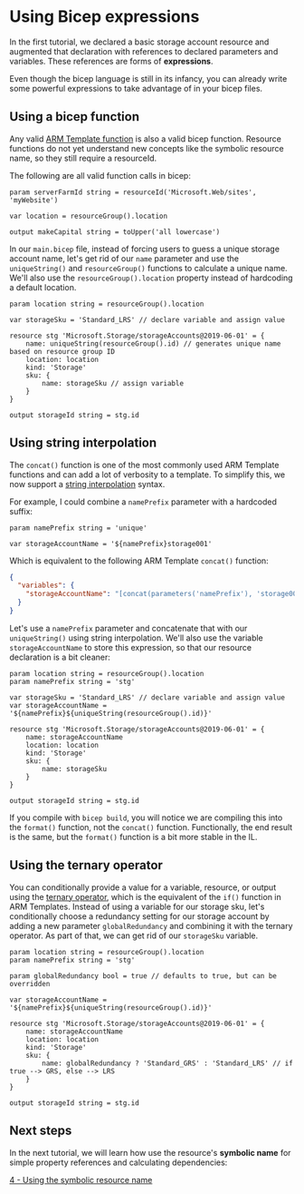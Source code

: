# Using Bicep expressions

In the first tutorial, we declared a basic storage account resource and augmented that declaration with references to declared parameters and variables. These references are forms of **expressions**.

Even though the bicep language is still in its infancy, you can already write some powerful expressions to take advantage of in your bicep files.

## Using a bicep function

Any valid [ARM Template function](https://docs.microsoft.com/azure/azure-resource-manager/templates/template-functions) is also a valid bicep function. Resource functions do not yet understand new concepts like the symbolic resource name, so they still require a resourceId.

The following are all valid function calls in bicep:

```
param serverFarmId string = resourceId('Microsoft.Web/sites', 'myWebsite')

var location = resourceGroup().location

output makeCapital string = toUpper('all lowercase')
```

In our `main.bicep` file, instead of forcing users to guess a unique storage account name, let's get rid of our `name` parameter and use the `uniqueString()` and `resourceGroup()` functions to calculate a unique name. We'll also use the `resourceGroup().location` property instead of hardcoding a default location.

```
param location string = resourceGroup().location

var storageSku = 'Standard_LRS' // declare variable and assign value

resource stg 'Microsoft.Storage/storageAccounts@2019-06-01' = {
    name: uniqueString(resourceGroup().id) // generates unique name based on resource group ID
    location: location
    kind: 'Storage'
    sku: {
        name: storageSku // assign variable
    }
}

output storageId string = stg.id
```

## Using string interpolation

The `concat()` function is one of the most commonly used ARM Template functions and can add a lot of verbosity to a template. To simplify this, we now support a [string interpolation](https://en.wikipedia.org/wiki/String_interpolation#) syntax.

For example, I could combine a `namePrefix` parameter with a hardcoded suffix:

```
param namePrefix string = 'unique'

var storageAccountName = '${namePrefix}storage001'
```

Which is equivalent to the following ARM Template `concat()` function:

```json
{
  "variables": {
    "storageAccountName": "[concat(parameters('namePrefix'), 'storage001')]"
  }
}
```

Let's use a `namePrefix` parameter and concatenate that with our `uniqueString()` using string interpolation. We'll also use the variable `storageAccountName` to store this expression, so that our resource declaration is a bit cleaner:

```
param location string = resourceGroup().location
param namePrefix string = 'stg'

var storageSku = 'Standard_LRS' // declare variable and assign value
var storageAccountName = '${namePrefix}${uniqueString(resourceGroup().id)}'

resource stg 'Microsoft.Storage/storageAccounts@2019-06-01' = {
    name: storageAccountName
    location: location
    kind: 'Storage'
    sku: {
        name: storageSku
    }
}

output storageId string = stg.id
```

If you compile with `bicep build`, you will notice we are compiling this into the `format()` function, not the `concat()` function. Functionally, the end result is the same, but the `format()` function is a bit more stable in the IL.

## Using the ternary operator

You can conditionally provide a value for a variable, resource, or output using the [ternary operator](https://en.wikipedia.org/wiki/%3F:), which is the equivalent of the `if()` function in ARM Templates. Instead of using a variable for our storage sku, let's conditionally choose a redundancy setting for our storage account by adding a new parameter `globalRedundancy` and combining it with the ternary operator. As part of that, we can get rid of our `storageSku` variable.

```
param location string = resourceGroup().location
param namePrefix string = 'stg'

param globalRedundancy bool = true // defaults to true, but can be overridden

var storageAccountName = '${namePrefix}${uniqueString(resourceGroup().id)}'

resource stg 'Microsoft.Storage/storageAccounts@2019-06-01' = {
    name: storageAccountName
    location: location
    kind: 'Storage'
    sku: {
        name: globalRedundancy ? 'Standard_GRS' : 'Standard_LRS' // if true --> GRS, else --> LRS
    }
}

output storageId string = stg.id
```

## Next steps

In the next tutorial, we will learn how use the resource's **symbolic name** for simple property references and calculating dependencies:

[4 - Using the symbolic resource name](./04-using-symbolic-resource-name.md)
